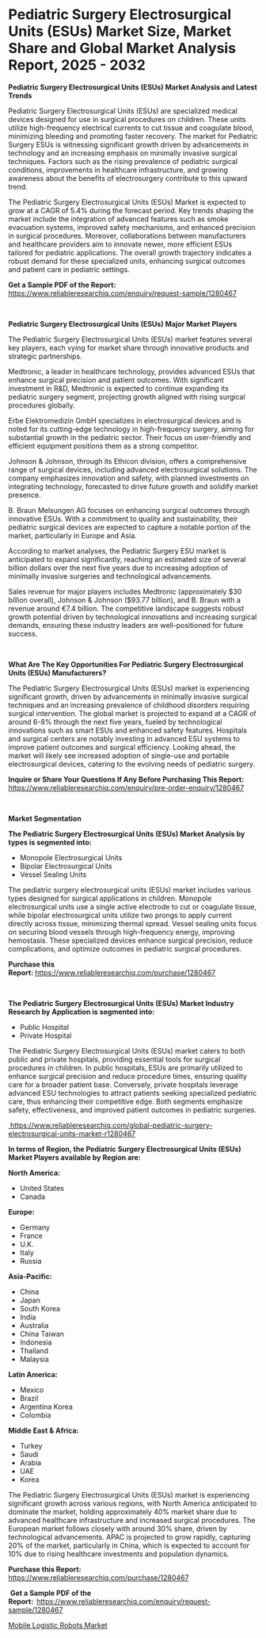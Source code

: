 <p><h1>Pediatric Surgery Electrosurgical Units (ESUs) Market Size, Market Share and Global Market Analysis Report, 2025 - 2032</h1></p><p><strong>Pediatric Surgery Electrosurgical Units (ESUs) Market Analysis and Latest Trends</strong></p>
<p><p>Pediatric Surgery Electrosurgical Units (ESUs) are specialized medical devices designed for use in surgical procedures on children. These units utilize high-frequency electrical currents to cut tissue and coagulate blood, minimizing bleeding and promoting faster recovery. The market for Pediatric Surgery ESUs is witnessing significant growth driven by advancements in technology and an increasing emphasis on minimally invasive surgical techniques. Factors such as the rising prevalence of pediatric surgical conditions, improvements in healthcare infrastructure, and growing awareness about the benefits of electrosurgery contribute to this upward trend.</p><p>The Pediatric Surgery Electrosurgical Units (ESUs) Market is expected to grow at a CAGR of 5.4% during the forecast period. Key trends shaping the market include the integration of advanced features such as smoke evacuation systems, improved safety mechanisms, and enhanced precision in surgical procedures. Moreover, collaborations between manufacturers and healthcare providers aim to innovate newer, more efficient ESUs tailored for pediatric applications. The overall growth trajectory indicates a robust demand for these specialized units, enhancing surgical outcomes and patient care in pediatric settings.</p></p>
<p><strong>Get a Sample PDF of the Report:&nbsp;</strong> <a href="https://www.reliableresearchiq.com/enquiry/request-sample/1280467?utm_campaign=2716&utm_medium=2&utm_source=Github&utm_content=ia&utm_term=24032025&utm_id=pediatric-surgery-electrosurgical-units-esus">https://www.reliableresearchiq.com/enquiry/request-sample/1280467</a></p>
<p>&nbsp;</p>
<p><strong>Pediatric Surgery Electrosurgical Units (ESUs) Major Market Players</strong></p>
<p><p>The Pediatric Surgery Electrosurgical Units (ESUs) market features several key players, each vying for market share through innovative products and strategic partnerships. </p><p>Medtronic, a leader in healthcare technology, provides advanced ESUs that enhance surgical precision and patient outcomes. With significant investment in R&D, Medtronic is expected to continue expanding its pediatric surgery segment, projecting growth aligned with rising surgical procedures globally.</p><p>Erbe Elektromedizin GmbH specializes in electrosurgical devices and is noted for its cutting-edge technology in high-frequency surgery, aiming for substantial growth in the pediatric sector. Their focus on user-friendly and efficient equipment positions them as a strong competitor.</p><p>Johnson & Johnson, through its Ethicon division, offers a comprehensive range of surgical devices, including advanced electrosurgical solutions. The company emphasizes innovation and safety, with planned investments on integrating technology, forecasted to drive future growth and solidify market presence.</p><p>B. Braun Melsungen AG focuses on enhancing surgical outcomes through innovative ESUs. With a commitment to quality and sustainability, their pediatric surgical devices are expected to capture a notable portion of the market, particularly in Europe and Asia.</p><p>According to market analyses, the Pediatric Surgery ESU market is anticipated to expand significantly, reaching an estimated size of several billion dollars over the next five years due to increasing adoption of minimally invasive surgeries and technological advancements.</p><p>Sales revenue for major players includes Medtronic (approximately $30 billion overall), Johnson & Johnson ($93.77 billion), and B. Braun with a revenue around €7.4 billion. The competitive landscape suggests robust growth potential driven by technological innovations and increasing surgical demands, ensuring these industry leaders are well-positioned for future success.</p></p>
<p>&nbsp;</p>
<p><strong>What Are The Key Opportunities For Pediatric Surgery Electrosurgical Units (ESUs) Manufacturers?</strong></p>
<p><p>The Pediatric Surgery Electrosurgical Units (ESUs) market is experiencing significant growth, driven by advancements in minimally invasive surgical techniques and an increasing prevalence of childhood disorders requiring surgical intervention. The global market is projected to expand at a CAGR of around 6-8% through the next five years, fueled by technological innovations such as smart ESUs and enhanced safety features. Hospitals and surgical centers are notably investing in advanced ESU systems to improve patient outcomes and surgical efficiency. Looking ahead, the market will likely see increased adoption of single-use and portable electrosurgical devices, catering to the evolving needs of pediatric surgery.</p></p>
<p><strong>Inquire or Share Your Questions If Any Before Purchasing This Report:</strong> <a href="https://www.reliableresearchiq.com/enquiry/pre-order-enquiry/1280467?utm_campaign=2716&utm_medium=2&utm_source=Github&utm_content=ia&utm_term=24032025&utm_id=pediatric-surgery-electrosurgical-units-esus">https://www.reliableresearchiq.com/enquiry/pre-order-enquiry/1280467</a></p>
<p>&nbsp;</p>
<p><strong>Market Segmentation</strong></p>
<p><strong>The Pediatric Surgery Electrosurgical Units (ESUs) Market Analysis by types is segmented into:</strong></p>
<p><ul><li>Monopole Electrosurgical Units</li><li>Bipolar Electrosurgical Units</li><li>Vessel Sealing Units</li></ul></p>
<p><p>The pediatric surgery electrosurgical units (ESUs) market includes various types designed for surgical applications in children. Monopole electrosurgical units use a single active electrode to cut or coagulate tissue, while bipolar electrosurgical units utilize two prongs to apply current directly across tissue, minimizing thermal spread. Vessel sealing units focus on securing blood vessels through high-frequency energy, improving hemostasis. These specialized devices enhance surgical precision, reduce complications, and optimize outcomes in pediatric surgical procedures.</p></p>
<p><strong>Purchase this Report:&nbsp;</strong><a href="https://www.reliableresearchiq.com/purchase/1280467?utm_campaign=2716&utm_medium=2&utm_source=Github&utm_content=ia&utm_term=24032025&utm_id=pediatric-surgery-electrosurgical-units-esus">https://www.reliableresearchiq.com/purchase/1280467</a></p>
<p>&nbsp;</p>
<p><strong>The Pediatric Surgery Electrosurgical Units (ESUs) Market Industry Research by Application is segmented into:</strong></p>
<p><ul><li>Public Hospital</li><li>Private Hospital</li></ul></p>
<p><p>The Pediatric Surgery Electrosurgical Units (ESUs) market caters to both public and private hospitals, providing essential tools for surgical procedures in children. In public hospitals, ESUs are primarily utilized to enhance surgical precision and reduce procedure times, ensuring quality care for a broader patient base. Conversely, private hospitals leverage advanced ESU technologies to attract patients seeking specialized pediatric care, thus enhancing their competitive edge. Both segments emphasize safety, effectiveness, and improved patient outcomes in pediatric surgeries.</p></p>
<p><a href="https://www.reliableresearchiq.com/global-pediatric-surgery-electrosurgical-units-market-r1280467?utm_campaign=2716&utm_medium=2&utm_source=Github&utm_content=ia&utm_term=24032025&utm_id=pediatric-surgery-electrosurgical-units-esus">&nbsp;https://www.reliableresearchiq.com/global-pediatric-surgery-electrosurgical-units-market-r1280467</a></p>
<p><strong>In terms of Region, the Pediatric Surgery Electrosurgical Units (ESUs) Market Players available by Region are:</strong></p>
<p>
    <p> <strong> North America: </strong>
        <ul>
            <li>United States</li>
            <li>Canada</li>
        </ul>
        </p> 
    <p> <strong> Europe: </strong>
        <ul>
            <li>Germany</li>
            <li>France</li>
            <li>U.K.</li>
            <li>Italy</li>
            <li>Russia</li>
        </ul>
        </p> 
    <p> <strong> Asia-Pacific: </strong>
        <ul>
            <li>China</li>
            <li>Japan</li>
            <li>South Korea</li>
            <li>India</li>
            <li>Australia</li>
            <li>China Taiwan</li>
            <li>Indonesia</li>
            <li>Thailand</li>
            <li>Malaysia</li>
        </ul>
        </p> 
    <p> <strong> Latin America: </strong>
        <ul>
            <li>Mexico</li>
            <li>Brazil</li>
            <li>Argentina Korea</li>
            <li>Colombia</li>
        </ul>
        </p> 
    <p> <strong> Middle East & Africa: </strong>
        <ul>
            <li>Turkey</li>
            <li>Saudi</li>
            <li>Arabia</li>
            <li>UAE</li>
            <li>Korea</li>
        </ul>
    </p>
    </p>
<p><p>The Pediatric Surgery Electrosurgical Units (ESUs) market is experiencing significant growth across various regions, with North America anticipated to dominate the market, holding approximately 40% market share due to advanced healthcare infrastructure and increased surgical procedures. The European market follows closely with around 30% share, driven by technological advancements. APAC is projected to grow rapidly, capturing 20% of the market, particularly in China, which is expected to account for 10% due to rising healthcare investments and population dynamics.</p></p>
<p><strong>Purchase this Report: </strong><a href="https://www.reliableresearchiq.com/purchase/1280467?utm_campaign=2716&utm_medium=2&utm_source=Github&utm_content=ia&utm_term=24032025&utm_id=pediatric-surgery-electrosurgical-units-esus">https://www.reliableresearchiq.com/purchase/1280467</a></p>
<p>&nbsp;<strong>Get a Sample PDF of the Report:&nbsp;&nbsp;</strong><a href="https://www.reliableresearchiq.com/enquiry/request-sample/1280467?utm_campaign=2716&utm_medium=2&utm_source=Github&utm_content=ia&utm_term=24032025&utm_id=pediatric-surgery-electrosurgical-units-esus">https://www.reliableresearchiq.com/enquiry/request-sample/1280467</a></p>
<p><strong></strong></p>
<p><p><a href="https://github.com/klaassenmackenzie6/Market-Research-Report-List-1/blob/main/mobile-logistic-robots-market.md?utm_campaign=2716&utm_medium=2&utm_source=Github&utm_content=ia&utm_term=24032025&utm_id=pediatric-surgery-electrosurgical-units-esus">Mobile Logistic Robots Market</a></p></p>